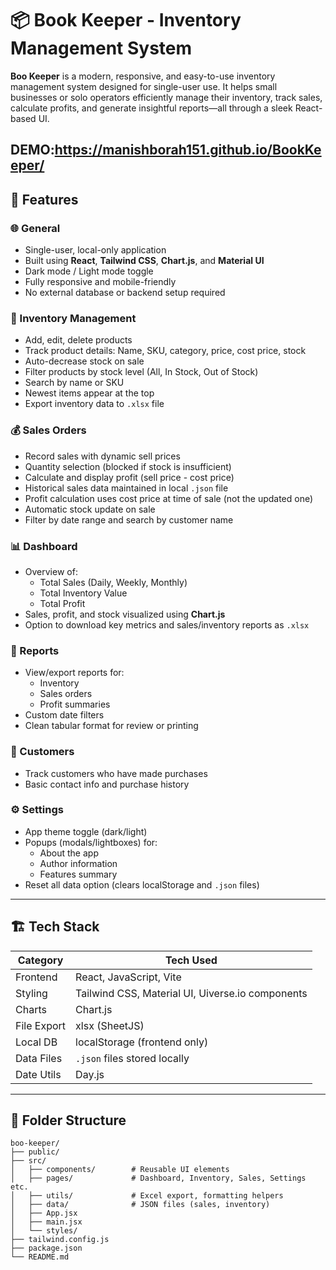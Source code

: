# 📦 Book Keeper - Inventory Management System

**Boo Keeper** is a modern, responsive, and easy-to-use inventory management system designed for single-user use. It helps small businesses or solo operators efficiently manage their inventory, track sales, calculate profits, and generate insightful reports—all through a sleek React-based UI.

**DEMO**:https://manishborah151.github.io/BookKeeper/
---

## 📌 Features

### 🌐 General
- Single-user, local-only application
- Built using **React**, **Tailwind CSS**, **Chart.js**, and **Material UI**
- Dark mode / Light mode toggle
- Fully responsive and mobile-friendly
- No external database or backend setup required

### 🧮 Inventory Management
- Add, edit, delete products
- Track product details: Name, SKU, category, price, cost price, stock
- Auto-decrease stock on sale
- Filter products by stock level (All, In Stock, Out of Stock)
- Search by name or SKU
- Newest items appear at the top
- Export inventory data to `.xlsx` file

### 💰 Sales Orders
- Record sales with dynamic sell prices
- Quantity selection (blocked if stock is insufficient)
- Calculate and display profit (sell price - cost price)
- Historical sales data maintained in local `.json` file
- Profit calculation uses cost price at time of sale (not the updated one)
- Automatic stock update on sale
- Filter by date range and search by customer name

### 📊 Dashboard
- Overview of:
  - Total Sales (Daily, Weekly, Monthly)
  - Total Inventory Value
  - Total Profit
- Sales, profit, and stock visualized using **Chart.js**
- Option to download key metrics and sales/inventory reports as `.xlsx`

### 📁 Reports
- View/export reports for:
  - Inventory
  - Sales orders
  - Profit summaries
- Custom date filters
- Clean tabular format for review or printing

### 👥 Customers
- Track customers who have made purchases
- Basic contact info and purchase history

### ⚙️ Settings
- App theme toggle (dark/light)
- Popups (modals/lightboxes) for:
  - About the app
  - Author information
  - Features summary
- Reset all data option (clears localStorage and `.json` files)
  
---

## 🏗️ Tech Stack

| Category       | Tech Used                        |
|----------------|----------------------------------|
| Frontend       | React, JavaScript, Vite          |
| Styling        | Tailwind CSS, Material UI, Uiverse.io components |
| Charts         | Chart.js                         |
| File Export    | xlsx (SheetJS)                   |
| Local DB       | localStorage (frontend only)     |
| Data Files     | `.json` files stored locally     |
| Date Utils     | Day.js                           |

---

## 📂 Folder Structure

```plaintext
boo-keeper/
├── public/
├── src/
│   ├── components/        # Reusable UI elements
│   ├── pages/             # Dashboard, Inventory, Sales, Settings etc.
│   ├── utils/             # Excel export, formatting helpers
│   ├── data/              # JSON files (sales, inventory)
│   ├── App.jsx
│   ├── main.jsx
│   └── styles/
├── tailwind.config.js
├── package.json
└── README.md
